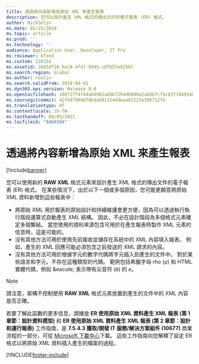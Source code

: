 ```yaml
---
title: 透過將內容新增為原始 XML 來產生報表
description: 您可以設計產生 XML 格式的傳出文件的電子報表 (ER) 格式。
author: NickSelin
ms.date: 05/25/2018
ms.topic: article
ms.prod: ''
ms.technology: ''
audience: Application User, Developer, IT Pro
ms.reviewer: kfend
ms.custom: 220314
ms.assetid: 2685df16-5ec8-4fd7-9495-c0f653e82567
ms.search.region: Global
ms.author: nselin
ms.search.validFrom: 2018-04-01
ms.dyn365.ops.version: Release 8.0
ms.openlocfilehash: 160f27f4f44ab6982addb7294db889e2a8dbfcfbc03f7849548c44364b070aa9
ms.sourcegitcommit: 42fe9790ddf0bdad911544deaa82123a396712fb
ms.translationtype: HT
ms.contentlocale: zh-TW
ms.lasthandoff: 08/05/2021
ms.locfileid: "8460384"
---
```

# <a name="generate-reports-by-adding-content-as-raw-xml"></a>透過將內容新增為原始 XML 來產生報表

[!include[banner](../includes/banner.md)]

您可以使用新的 **RAW XML** 格式元素來設計產生 XML 格式的傳出文件的電子報表 (ER) 格式。 在某些情況下，出於以下一個或多個原因，您可能更願意將原始 XML 資料新增到這些報表中：

- 將原始 XML 用於報表的原始設計和持續維護會更方便，因為可以透過執行執行階段運算式自動產生 XML 結構。 因此，不必在設計階段為多個格式元素確定多個繫結。 當您使用的資料來源包含可用於在產生報表時製作 XML 元素的信息時，這是可能的。
- 沒有其他方法可用於使用先前接收並儲存在系統中的 XML 內容填入報表。 例如，產生的 XML 回應可能必須包含之前發送的 XML 請求的內容。
- 沒有其他方法可用於根據字元的數字代碼將字元插入到產生的文件中。 對於某些語言和字元，不存在這種類型的代碼。 範例包括希臘字母 rho (ρ) 和 HTML 實體代碼，例如 \&eacute; 表示帶有尖音符 (é) 的 *e*。

> [!NOTE]
> 請注意，架構不控制使用 **RAW XML** 格式元素放置到產生的文件中的 XML 內容是否正確。

若要了解此函數的更多信息，請播放 **ER 使用原始 XML 資料產生 XML 報表 (第 1 章節：設計資料模型)** 和 **ER 使用原始 XML 資料產生 XML 報表 (第 2 章節：設計和運行報表)** 工作指南，是 **7.5.4.3 獲取/開發 IT 服務/解決方案組件 (10677)** 商業流程的一部分，可從 [Microsoft 下載中心](https://go.microsoft.com/fwlink/?linkid=874684)下載。 這些工作指南向您解釋了設定 ER 格式以將原始 XML 資料插入產生的檔案的過程。


[!INCLUDE[footer-include](../../../includes/footer-banner.md)]